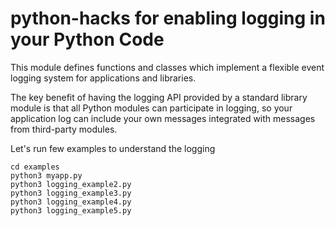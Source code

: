 # python-hacks for enabling logging in your Python Code
This module defines functions and classes which implement a flexible event logging system for applications and libraries.

The key benefit of having the logging API provided by a standard library module is that all Python modules can participate in logging, so your application log can include your own messages integrated with messages from third-party modules.

Let's run few examples to understand the logging

    cd examples
    python3 myapp.py
    python3 logging_example2.py
    python3 logging_example3.py
    python3 logging_example4.py
    python3 logging_example5.py



